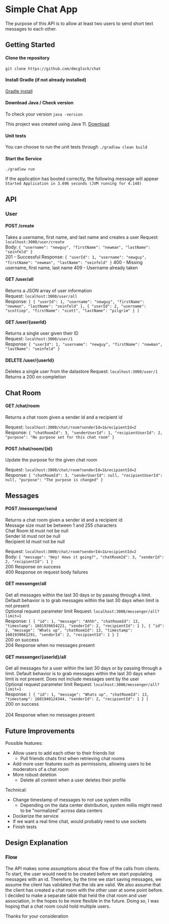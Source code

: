 Simple Chat App
=========
The purpose of this API is to allow at least two users to send short text messages to each other. 

## Getting Started

#### Clone the repository
`git clone https://github.com/dmcglock/chat`

#### Install Gradle (if not already installed)
[Gradle install](https://gradle.org/install/)

#### Download Java / Check version
To check your version `java -version`

This project was created using Java 11. [Download](https://www.oracle.com/java/technologies/javase-jdk11-downloads.html) 

#### Unit tests
You can choose to run the unit tests through `./gradlew clean build`

#### Start the Service
`./gradlew run` <br/>

If the application has booted correctly, the following message will appear ```Started Application in 3.696 seconds (JVM running for 4.148) ```

## API 

### User
#### POST /create
Takes a username, first name, and last name and creates a user
Request: `localhost:3000/user/create` <br/>
Body: `{
           "username": "newguy",
           "firstName": "newman",
           "lastName": "seinfeld"
       }` <br/>
201 - Successful Response: `{
               "userId": 1,
               "username": "newguy",
               "firstName": "newman",
               "lastName": "seinfeld"
           }`
400 - Missing username, first name, last name
409 - Username already taken
           
#### GET /user/all
Returns a JSON array of user information <br/>
Request: `localhost:3000/user/all` <br/>
Response: `[
               {
                   "userId": 1,
                   "username": "newguy",
                   "firstName": "newman",
                   "lastName": "seinfeld"
               },
               {
                   "userId": 2,
                   "username": "scottiep",
                   "firstName": "scott",
                   "lastName": "pilgrim"
               }
           ]` <br/>
           
#### GET /user/{userId}
Returns a single user given their ID <br/>
Request: `localhost:3000/user/1` <br/>
Response: `{
              "userId": 1,
              "username": "newguy",
              "firstName": "newman",
              "lastName": "seinfeld"
          }` <br/>           

#### DELETE /user/{userId}
Deletes a single user from the datastore
Request: `localhost:3000/user/1`
Returns a 200 on completion

## Chat Room
#### GET /chat/room
Returns a chat room given a sender id and a recipient id <br/>

Request: `localhost:3000/chat/room?senderId=1&recipientId=2` <br/>
Response: `{
               "chatRoomId": 3,
               "senderUserId": 1,
               "recipientUserId": 2,
               "purpose": "No purpose set for this chat room"
           }`
           
#### POST /chat/room/{id}
Update the purpose for the given chat room <br/>

Request: `localhost:3000/chat/room?senderId=1&recipientId=2` <br/>
Response: `{
               "chatRoomId": 3,
               "senderUserId": null,
               "recipientUserId": null,
               "purpose": "The purpose is changed"
           }`    

## Messages
#### POST /messenger/send
Returns a chat room given a sender id and a recipient id <br/>
Message size must be between 1 and 255 characters <br/>
Chat Room Id must not be null <br/>
Sender Id must not be null <br/>
Recipient Id must not be null <br/>

Request: `localhost:3000/chat/room?senderId=1&recipientId=2` <br/>
Body: `{
           "message": "Hey! Hows it going?",
           "chatRoomId": 3,
           "senderId": 2,
           "recipientId": 1
       }` <br/>
200 Response on success <br/>
400 Response on request body failures
           
#### GET messenger/all
Get all messages within the last 30 days or by passing through a limit. Default behavior is to grab messages within the last 30 days when limit is not present <br/>
Optional request parameter limit
Request: `localhost:3000/messenger/all?limit=1` <br/>
Response: `[
               {
                   "id": 1,
                   "message": "Ahhh",
                   "chatRoomId": 13,
                   "timestamp": 1601939654221,
                   "senderId": 2,
                   "recipientId": 1
               },
               {
                   "id": 2,
                   "message": "Whats up",
                   "chatRoomId": 13,
                   "timestamp": 1601939661291,
                   "senderId": 2,
                   "recipientId": 1
               }
           ]` <br/>
200 on success <br/>
204 Response when no messages present

#### GET messenger/{userId}/all
Get all messages for a user within the last 30 days or by passing through a limit. Default behavior is to grab messages within the last 30 days when limit is not present. Does not include messages sent by the user <br/>
Optional request parameter limit
Request: `localhost:3000/messenger/all?limit=1` <br/>
Response: `[
               {
                   "id": 1,
                   "message": "Whats up",
                   "chatRoomId": 13,
                   "timestamp": 1601940124344,
                   "senderId": 2,
                   "recipientId": 1
               }
           ]` <br/>
200 on success <br/>           
204 Response when no messages present                                  
           


## Future Improvements
Possible features:
* Allow users to add each other to their friends list
  * Pull friends chats first when retrieving chat rooms 
* Add more user features such as permissions, allowing users to be moderators of a chat room
* More robust deletion
  * Delete all content when a user deletes their profile

Technical:
* Change timestamp of messages to not use system millis
  * Depending on the data center distribution, system millis might need to be "normalized" across data centers
* Dockerize the service
* If we want a real time chat, would probably need to use sockets
* Finish tests

## Design Explanation
### Flow
The API makes some assumptions about the flow of the calls from clients. 
To start, the user would need to be created before we start populating messages with
an id. Therefore, by the time we start saving messages, we assume the client has validated 
that the ids are valid. We also assume that the client has created a chat room with the other 
user at some point before. I decided to make a separate table that held the chat room and 
user association, in the hopes to be more flexible in the future. Doing so, I was hoping
that a chat room could hold multiple users. 
 

Thanks for your consideration



